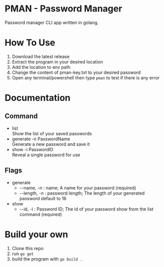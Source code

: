 # PMAN - Password Manager
Password manager CLI app written in golang.

# How To Use
1. Download the latest release
2. Extract the program in your desired location
3. Add the location to env path
4. Change the content of pman-key.txt to your desired password
5. Open any terminal/powershell then type `pman` to test if there is any error

# Documentation
## Command
- list  
    Show the list of your saved passwords  
- generate -n PasswordName  
    Generate a new password and save it  
- show -i PasswordID  
    Reveal a single password for use


## Flags
- generate  
    - --name, -n : name; A name for your password (required)  
    - --length, -n : password length; The length of your generated password default to 16  
- show
    - --id, -i : Password ID; The id of your password show from the list command (required)  


# Build your own
1. Clone this repo
2. run `go get`
3. build the program with `go build .`